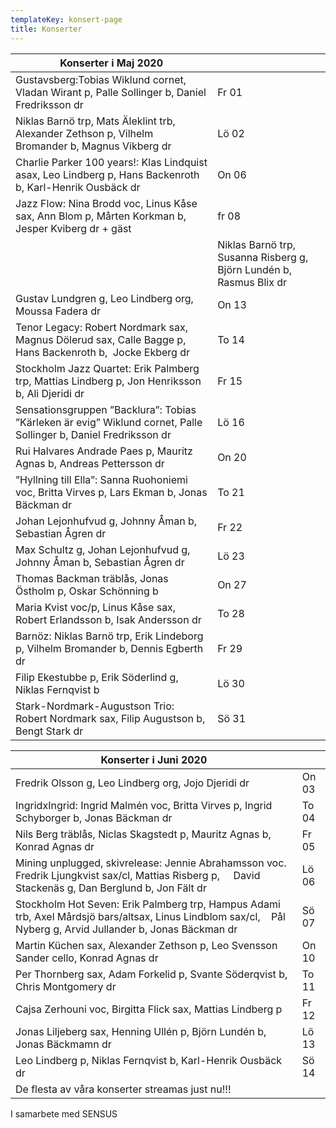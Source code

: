 ```yaml
---
templateKey: konsert-page
title: Konserter
---
```


| Konserter i Maj 2020                                                                                                                                                                         |       |
| -------------------------------------------------------------------------------------------------------------------------------------------------------------------------------------------- | ----- |
|Gustavsberg:Tobias Wiklund cornet, Vladan Wirant p, Palle Sollinger b, Daniel Fredriksson dr|Fr 01|
| Niklas Barnö trp, Mats Äleklint trb, Alexander Zethson p, Vilhelm Bromander b, Magnus Vikberg dr | Lö 02 |
| Charlie Parker 100 years!: Klas Lindquist asax, Leo Lindberg p, Hans Backenroth b, Karl-Henrik Ousbäck dr                                                                                    | On 06 |
|Jazz Flow: Nina Brodd voc, Linus Kåse sax, Ann Blom p, Mårten Korkman b, Jesper Kviberg dr + gäst| fr 08|
                                                                                    | Niklas Barnö trp, Susanna Risberg g, Björn Lundén b, Rasmus Blix dr|Lö 09|
| Gustav Lundgren g, Leo Lindberg org, Moussa Fadera dr                                                                                                                                        | On 13 |
| Tenor Legacy: Robert Nordmark sax, Magnus Dölerud sax, Calle Bagge p,  Hans Backenroth b,  Jocke Ekberg dr                                                                              | To 14 |
| Stockholm Jazz Quartet: Erik Palmberg trp, Mattias Lindberg p, Jon Henriksson b, Ali Djeridi dr                                                                                              | Fr 15 |
|Sensationsgruppen ”Backlura”: Tobias ”Kärleken är evig” 			 Wiklund cornet, Palle Sollinger b, Daniel Fredriksson dr  | Lö 16|
| Rui Halvares Andrade Paes p, Mauritz Agnas b, Andreas Pettersson dr                                                                                                                          | On 20 |
| ”Hyllning till Ella”: Sanna Ruohoniemi voc, Britta Virves p, Lars Ekman b, Jonas Bäckman dr                                                                                   | To 21|
|Johan Lejonhufvud g, Johnny Åman b, Sebastian Ågren dr|Fr 22|
|Max Schultz g, Johan Lejonhufvud g, Johnny Åman b, Sebastian Ågren dr|Lö 23| 
| Thomas Backman träblås, Jonas Östholm p, Oskar Schönning b                                                                                                                                   | On 27 |
|Maria Kvist voc/p, Linus Kåse sax, Robert Erlandsson b, Isak Andersson dr|To 28|
| Barnöz: Niklas Barnö trp, Erik Lindeborg p, Vilhelm Bromander b, Dennis Egberth dr                                                                                                           | Fr 29 |
|Filip Ekestubbe p, Erik Söderlind g, Niklas Fernqvist b|Lö 30|
| Stark-Nordmark-Augustson Trio: Robert Nordmark sax, Filip Augustson b, Bengt Stark dr                                                                                                        | Sö 31 |

| Konserter i Juni 2020                                                                                                                                                                         |       |
| -------------------------------------------------------------------------------------------------------------------------------------------------------------------------------------------- | ----- 
|Fredrik Olsson g, Leo Lindberg org, Jojo Djeridi dr|On 03|
|IngridxIngrid: Ingrid Malmén  voc, Britta Virves p, Ingrid Schyborger b, Jonas Bäckman dr|To 04|
|Nils Berg träblås, Niclas Skagstedt p, Mauritz Agnas b, Konrad Agnas dr|Fr 05|
|Mining unplugged, skivrelease: Jennie Abrahamsson voc. Fredrik Ljungkvist sax/cl, Mattias Risberg p,  		 		David Stackenäs g, Dan Berglund b, Jon Fält dr|Lö 06|
|Stockholm Hot Seven: Erik Palmberg trp,  Hampus Adami trb, Axel Mårdsjö bars/altsax, Linus Lindblom sax/cl,  		 Pål Nyberg g,  Arvid Jullander b, Jonas Bäckman dr|Sö 07|
|Martin Küchen sax, Alexander Zethson p, Leo Svensson Sander cello, Konrad Agnas dr|On 10|
|Per Thornberg sax, Adam Forkelid p, Svante Söderqvist b, Chris Montgomery dr|To 11|
|Cajsa Zerhouni voc, Birgitta Flick sax, Mattias Lindberg p|Fr 12| 	
|Jonas Liljeberg sax, Henning Ullén p, Björn Lundén b, Jonas Bäckmamn dr|Lö 13|
|Leo Lindberg p, Niklas Fernqvist b, Karl-Henrik Ousbäck dr|Sö 14|  
|De flesta av våra konserter streamas just nu!!!|

I samarbete med SENSUS
